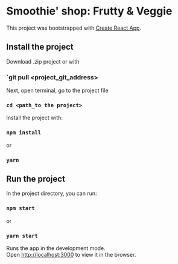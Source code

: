 # Smoothie' shop: Frutty & Veggie

This project was bootstrapped with [Create React App](https://github.com/facebook/create-react-app).


## Install the project

Download .zip project or with 

### `git pull <project_git_address>

Next, open terminal, go to the project file

### `cd <path_to the project>`

Install the project with:

### `npm install`

or

### `yarn`


## Run the project
In the project directory, you can run:

### `npm start`

or

### `yarn start`

Runs the app in the development mode.<br>
Open [http://localhost:3000](http://localhost:3000) to view it in the browser.


